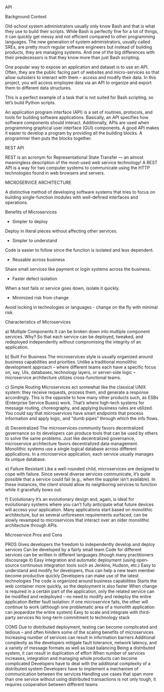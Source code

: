 API

Background Context

Old-school system administrators usually only know Bash and that is what they use to build their scripts. While Bash is perfectly fine for a lot of things, it can quickly get messy and not efficient compared to other programming languages. The new generation of system administrators, usually called SREs, are pretty much regular software engineers but instead of building products, they are managing systems. And one of the big differences with their predecessors is that they know more than just Bash scripting.

One popular way to expose an application and dataset is to use an API. Often, they are the public facing part of websites and micro-services so that allow outsiders to interact with them – access and modify their data. In this project, you will access employee data via an API to organize and export them to different data structures.

This is a perfect example of a task that is not suited for Bash scripting, so let’s build Python scripts.

An application program interface (API) is a set of routines, protocols, and tools for building software applications. Basically, an API specifies how software components should interact. Additionally, APIs are used when programming graphical user interface (GUI) components. A good API makes it easier to develop a program by providing all the building blocks. A programmer then puts the blocks together.

REST API

REST is an acronym for Representational State Transfer — an almost meaningless description of the most-used web service technology! A REST API is a way for two computer systems to communicate using the HTTP technologies found in web browsers and servers.

MICROSERVICE ARCHITECTURE

A distinctive method of developing software systems that tries to focus on building single-function modules with well-defined interfaces and operations.

Benefits of Microservices

* Simpler to deploy

Deploy in literal pieces without affecting other services.

* Simpler to understand

Code is easier to follow since the function is isolated and less dependent.

* Reusable across business

Share small services like payment or login systems across the business.

* Faster defect isolation

When a test fails or service goes down, isolate it quickly.

* Minimized risk from change

Avoid locking in technologies or languages - change on the fly with minimal risk.

Characteristics of Microservices

a) Multiple Components
It can be broken down into multiple component services. Why? So that each service can be deployed, tweaked, and redeployed independently without compromising the integrity of an application. 

b) Built For Business
The microservices style is usually organized around business capabilities and priorities. Unlike a traditional monolithic development approach – where different teams each have a specific focus on, say, UIs, databases, technology layers, or server-side logic – microservice architecture utilizes cross-functional teams.

c) Simple Routing
Microservices act somewhat like the classical UNIX system: they receive requests, process them, and generate a response accordingly. This is the opposite to how many other products such, as ESBs (Enterprise Service Buses) work. That’s where high-tech systems for message routing, choreography, and applying business rules are utilized. You could say that microservices have smart endpoints that process information and apply logic, and “dumb pipes” through which the info flows.

d) Decentralized
The microservices community favors decentralized governance so its developers can produce tools that can be used by others to solve the same problems. Just like decentralized governance, microservice architecture favors decentralized data management. Monolithic systems use a single logical database across different applications. In a microservice application, each service usually manages its unique database.

e) Failure Resistant
Like a well-rounded child, microservices are designed to cope with failure. Since several diverse services communicate, it’s quite possible that a service could fail (e.g., when the supplier isn’t available). In these instances, the client should allow its neighboring services to function while it gracefully bows out.

f) Evolutionary
It’s an evolutionary design and, again, is ideal for evolutionary systems where you can’t fully anticipate what future devices will access your application. Many applications start based on monolithic architecture, but as several unforeseen requirements surfaced, can be slowly revamped to microservices that interact over an older monolithic architecture through APIs.


Microservice Pros and Cons
 
PROS
Gives developers the freedom to independently develop and deploy services
Can be developed by a fairly small team
Code for different services can be written in different languages (though many practitioners discourage it)
Easy integration and automatic deployment (using open-source continuous integration tools such as Jenkins, Hudson, etc.)
Easy to understand and modify for developers, thus can help a new team member become productive quickly
Developers can make use of the latest technologies
The code is organized around business capabilities
Starts the web container more quickly, so the deployment is also faster
When change is required in a certain part of the application, only the related service can be modified and redeployed – no need to modify and redeploy the entire application
Better fault isolation: if one microservice fails, the other will continue to work (although one problematic area of a monolith application can jeopardize the entire system)
Easy to scale and integrate with third-party services
No long-term commitment to technology stack

CONS
Due to distributed deployment, testing can become complicated and tedious – and often hinders some of the scaling benefits of microservices
Increasing number of services can result in information barriers
Additional complexity as the developers mitigate fault tolerance, network latency, and a variety of message formats as well as load balancing
Being a distributed system, it can result in duplication of effort
When number of services increases, integration and managing whole products can become complicated
Developers have to deal with the additional complexity of a distributed system
Developers have to implement a mechanism of communication between the services
Handling use cases that span more than one service without using distributed transactions is not only tough, it requires cooperation between different teams
